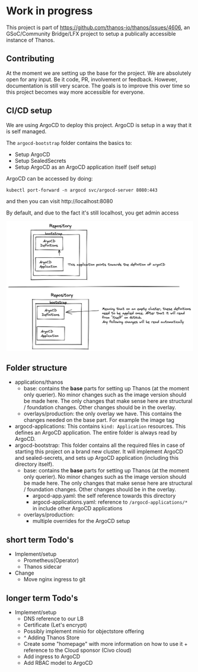 # Work in progress

This project is part of https://github.com/thanos-io/thanos/issues/4606, an GSoC/Community Bridge/LFX project to setup a publically accessible instance of Thanos.

## Contributing

At the moment we are setting up the base for the project. We are absolutely open for any input. Be it code, PR, involvement or feedback. However, documentation is still very scarce. The goals is to improve this over time so this project becomes way more accessible for everyone.

## CI/CD setup

We are using ArgoCD to deploy this project. ArgoCD is setup in a way that it is self managed.

The `argocd-bootstrap` folder contains the basics to:
- Setup ArgoCD
- Setup SealedSecrets
- Setup ArgoCD as an ArgoCD application itself (self setup)

ArgoCD can be accessed by doing:
```
kubectl port-forward -n argocd svc/argocd-server 8080:443
```
and then you can visit http://localhost:8080

By default, and due to the fact it's still localhost, you get admin access

![ArgoCD Setup](doc-images/argocd-setup.png)

## Folder structure

- applications/thanos
    - base: contains the **base** parts for setting up Thanos (at the moment only querier). No minor changes such as the image version should be made here. The only changes that make sense here are structural / foundation changes. Other changes should be in the overlay.
    - overlays/production: the only overlay we have. This contains the changes needed on the base part. For example the image tag
- argocd-applications: This contains `kind: Application` resources. This defines an ArgoCD application. The entire folder is always read by ArgoCD.
- argocd-bootstrap: This folder contains all the required files in case of starting this project on a brand new cluster. It will implement ArgoCD and sealed-secrets, and sets up ArgoCD application (including this directory itself).
    - base: contains the **base** parts for setting up Thanos (at the moment only querier). No minor changes such as the image version should be made here. The only changes that make sense here are structural / foundation changes. Other changes should be in the overlay.
        - argocd-app.yaml: the self reference towards this directory
        - argocd-applications.yaml: reference to `/argocd-applications/*` in include other ArgoCD applications
    - overlays/production:
        - multiple overrides for the ArgoCD setup


## short term Todo's

- Implement/setup
    - Prometheus(Operator)
    - Thanos sidecar
- Change
    - Move nginx ingress to git

## longer term Todo's

- Implement/setup
    - DNS reference to our LB
    - Certificate (Let's encrypt)
    - Possibly implement minio for objectstore offering
    - ^ Adding Thanos Store
    - Create some "homepage" with more information on how to use it + reference to the Cloud sponsor (Civo cloud)
    - Add ingress to ArgoCD
    - Add RBAC model to ArgoCD
